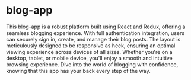 # blog-app

This blog-app is a robust platform built using React and Redux, offering a seamless blogging experience. With full authentication integration, users can securely sign in, create, and manage their blog posts. The layout is meticulously designed to be responsive as heck, ensuring an optimal viewing experience across devices of all sizes. Whether you're on a desktop, tablet, or mobile device, you'll enjoy a smooth and intuitive browsing experience. Dive into the world of blogging with confidence, knowing that this app has your back every step of the way.
